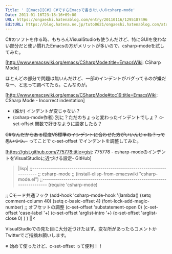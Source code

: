 ```yaml
---
Title: ' [Emacs][C#] C#ですらEmacsで書きたい人のcsharp-mode'
Date: 2011-01-16T23:18:16+09:00
URL: https://ongaeshi.hatenablog.com/entry/20110116/1295187496
EditURL: https://blog.hatena.ne.jp/tuto0621/ongaeshi.hatenablog.com/atom/entry/6435922169449192906
---
```


C#のソフトを作る時、もちろんVisualStudioも使うんだけど、特にGUIを使わない部分だと使い慣れたEmacsの方がメリットが多いので、csharp-modeを試してみた。

[http://www.emacswiki.org/emacs/CSharpMode:title=EmacsWiki: CSharp Mode]

ほとんどの部分で問題は無いんだけど、一部のインデントがバグってるのが嫌だなー、と思って調べてたら。こんなのが。

[http://www.emacswiki.org/emacs/CSharpMode#toc19:title=EmacsWiki: CSharp Mode - Incorrect indentation]
- (誰か) インデントが変じゃない？
- (csharp-mode作者) 別に？ただのちょっと変わったインデントでしょ？ c-set-offset 関数で好きなように設定したら？

<del datetime="2011-01-16T23:18:16+09:00">C#なんだからある程度VS標準のインデントに合わせた方がいいんじゃね？って思いつつ、</del> 
ってことで c-set-offset でインデントを調整してみた。

[https://gist.github.com/775778:title=gist: 775778 - csharp-modeのインデントをVisualStudioに近づける設定- GitHub]
>|lisp|
;;--------------------------------------------------------------------------
;; csharp-mode
;; (install-elisp-from-emacswiki "csharp-mode.el")
;;--------------------------------------------------------------------------
(require 'csharp-mode)

;; Cモード共通フック
(add-hook 'csharp-mode-hook
          '(lambda()
             (setq comment-column 40)
             (setq c-basic-offset 4)
             (font-lock-add-magic-number)
             ;; オフセットの調整
             (c-set-offset 'substatement-open 0)
             (c-set-offset 'case-label '+)
             (c-set-offset 'arglist-intro '+)
             (c-set-offset 'arglist-close 0)
             )
          )
||<

VisualStudioでの見た目に大分近づけたはず。変な所があったらコメントかTwitterでご指摘お願いします。

※ 始めて使ったけど、c-set-offset って便利！！
